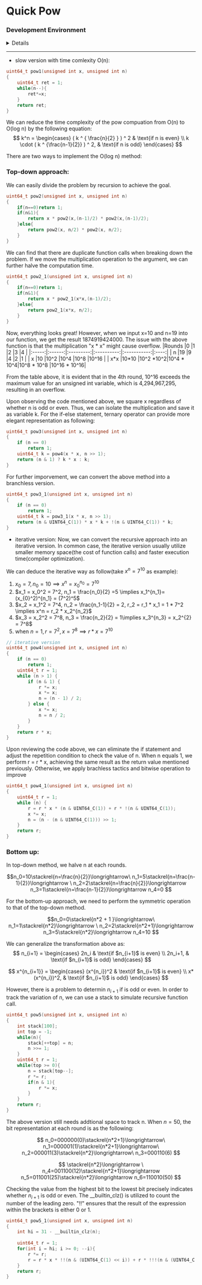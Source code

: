 # Quick Pow



### Development Environment
<details>
    
```
Architecture:            x86_64
  CPU op-mode(s):        32-bit, 64-bit
  Address sizes:         48 bits physical, 48 bits virtual
  Byte Order:            Little Endian
CPU(s):                  12
  On-line CPU(s) list:   0-11
Vendor ID:               AuthenticAMD
  Model name:            AMD Ryzen 5 5600X 6-Core Processor
    CPU family:          25
    Model:               33
    Thread(s) per core:  2
    Core(s) per socket:  6
    Socket(s):           1
    Stepping:            0
    Frequency boost:     enabled
    CPU max MHz:         4650.2920
    CPU min MHz:         2200.0000
    BogoMIPS:            7399.91
    Flags:               fpu vme de pse tsc msr pae mce cx8 apic sep mtrr pge mca cmov pat pse36 clflush mmx fxsr sse sse2 ht syscall nx mmxext fxsr_opt pdpe1gb rdtscp lm constant_ts
                         c rep_good nopl nonstop_tsc cpuid extd_apicid aperfmperf rapl pni pclmulqdq monitor ssse3 fma cx16 sse4_1 sse4_2 movbe popcnt aes xsave avx f16c rdrand lahf_
                         lm cmp_legacy svm extapic cr8_legacy abm sse4a misalignsse 3dnowprefetch osvw ibs skinit wdt tce topoext perfctr_core perfctr_nb bpext perfctr_llc mwaitx cpb
                          cat_l3 cdp_l3 hw_pstate ssbd mba ibrs ibpb stibp vmmcall fsgsbase bmi1 avx2 smep bmi2 erms invpcid cqm rdt_a rdseed adx smap clflushopt clwb sha_ni xsaveopt
                          xsavec xgetbv1 xsaves cqm_llc cqm_occup_llc cqm_mbm_total cqm_mbm_local clzero irperf xsaveerptr rdpru wbnoinvd arat npt lbrv svm_lock nrip_save tsc_scale v
                         mcb_clean flushbyasid decodeassists pausefilter pfthreshold avic v_vmsave_vmload vgif v_spec_ctrl umip pku ospke vaes vpclmulqdq rdpid overflow_recov succor 
                         smca fsrm
Virtualization features: 
  Virtualization:        AMD-V
Caches (sum of all):     
  L1d:                   192 KiB (6 instances)
  L1i:                   192 KiB (6 instances)
  L2:                    3 MiB (6 instances)
  L3:                    32 MiB (1 instance)
NUMA:                    
  NUMA node(s):          1
  NUMA node0 CPU(s):     0-11
Vulnerabilities:         
  Gather data sampling:  Not affected
  Itlb multihit:         Not affected
  L1tf:                  Not affected
  Mds:                   Not affected
  Meltdown:              Not affected
  Mmio stale data:       Not affected
  Retbleed:              Not affected
  Spec rstack overflow:  Mitigation; safe RET, no microcode
  Spec store bypass:     Mitigation; Speculative Store Bypass disabled via prctl
  Spectre v1:            Mitigation; usercopy/swapgs barriers and __user pointer sanitization
  Spectre v2:            Mitigation; Retpolines, IBPB conditional, IBRS_FW, STIBP always-on, RSB filling, PBRSB-eIBRS Not affected
  Srbds:                 Not affected
  Tsx async abort:       Not affected
```
</details>

---

* slow version with time comlexity O(n):
```c
uint64_t pow1(unsigned int x, unsigned int n)
{
    uint64_t ret = 1;
    while(n--){
        ret*=x;
    }
    return ret;
}
```

We can reduce the time complexity of the pow compuation from O(n) to O(log n) by the following equation:
$$
k^n = 
\begin{cases}
( k ^ { \frac{n}{2} } ) ^ 2 & \text{if n is even} \\
k \cdot ( k ^ {\frac{n-1}{2}} ) ^ 2, & \text{if n is odd}
\end{cases}
$$

There are two ways to implement the O(log n) method:
### Top-down approach:
We can easily divide the problem by recursion to achieve the goal.
```c
uint64_t pow2(unsigned int x, unsigned int n)
{
    if(n==0)return 1;
    if(n&1){
        return x * pow2(x,(n-1)/2) * pow2(x,(n-1)/2);
    }else{
        return pow2(x, n/2) * pow2(x, n/2);
    }
}
```
We can find that there are duplicate function calls when breaking down the problem.
If we move the multiplication operation to the argument, we can further halve the computation time.
```c
uint64_t pow2_1(unsigned int x, unsigned int n)
{
    if(n==0)return 1;
    if(n&1){
        return x * pow2_1(x*x,(n-1)/2);
    }else{
        return pow2_1(x*x, n/2);
    }
}
```
Now, everything looks great! However, when we input x=10 and n=19 into our function, we get the result 1874919424000. The issue with the above function is that the multiplication "x * x" might cause overflow.
|Rounds |0       |1          |2           |3            |4     |
|:-----:|:------:|:---------:|:----------:|:-----------:|:----:|
|  n    |19      |9          |4           |2            |1     |
|  x    |10      |10^2       |10^4        |10^8         |10^16 |
|  x\*x |10\*10  |10^2 \*10^2|10^4 \* 10^4|10^8 \* 10^8 |10^16 \* 10^16|

From the table above, it is evident that in the 4th round, 10^16 exceeds the maximum value for an unsigned int variable, which is 4,294,967,295, resulting in an overflow.

Upon observing the code mentioned above, we square x regardless of whether n is odd or even. Thus, we can isolate the multiplication and save it as variable k. For the if-else statement, ternary operator can provide more elegant representation as following:

```c
uint64_t pow3(unsigned int x, unsigned int n)
{
    if (n == 0)
        return 1;
    uint64_t k = pow4(x * x, n >> 1);
    return (n & 1) ? k * x : k;
}
```
For further imporvement, we can convert the above method into a branchless version.

```c
uint64_t pow3_1(unsigned int x, unsigned int n)
{
    if (n == 0)
        return 1;
    uint64_t k = pow3_1(x * x, n >> 1);
    return (n & UINT64_C(1)) * x * k + !(n & UINT64_C(1)) * k;
}
```
* iterative version:
Now, we can convert the recursive approach into an iterative version. In common case, the iterative version usually utilize smaller memory space(the cost of function calls) and faster execution time(compiler optimization).

We can deduce the iterative way as follow(take $x^n = 7^{10}$ as example):

1. $x_0 = 7, n_0 = 10 \implies x^n = x_{0}^{n_0} = 7^{10}$
2. $x_1 = x_0^2 = 7^2, n_1 = \frac{n_0}{2} =5 \implies x_1^{n_1}= (x_{0}^2)^{n_1} = (7^2)^5$
3. $x_2 = x_1^2 = 7^4, n_2 = \frac{n_1-1}{2} = 2, r_2 = r_1 * x_1 = 1 * 7^2 \implies x^n = r_2 * x_2^{n_2}$
4. $x_3 = x_2^2 = 7^8, n_3 = \frac{n_2}{2} = 1\implies x_3^{n_3} = x_2^{2} = 7^8$
5. when $n = 1, r = 7^2, x = 7^8 \implies r*x = 7^{10}$


```c 
// iterative version
uint64_t pow4(unsigned int x, unsigned int n)
{
    if (n == 0)
        return 1;
    uint64_t r = 1;
    while (n > 1) {
        if (n & 1) {
            r *= x;
            x *= x;
            n = (n - 1) / 2;
        } else {
            x *= x;
            n = n / 2;
        }
    }
    return r * x;
}
```
Upon reviewing the code above, we can eliminate the if statement and adjust the repetition condition to check the value of n. When n equals 1, we perform r = r * x, achieving the same result as the return value mentioned previously. Otherwise, we apply brachless tactics and bitwise operation to improve  

```c 
uint64_t pow4_1(unsigned int x, unsigned int n)
{
    uint64_t r = 1;
    while (n) {
        r = r * x * (n & UINT64_C(1)) + r * !(n & UINT64_C(1));
        x *= x;
        n = (n - (n & UINT64_C(1))) >> 1;
    }
    return r;
}
```
### Bottom up:

In top-down method, we halve n at each rounds.

$$n_0=10\stackrel{n=\frac{n}{2}}\longrightarrow\ n_1=5\stackrel{n=\frac{n-1}{2}}\longrightarrow \
n_2=2\stackrel{n=\frac{n}{2}}\longrightarrow 
n_3=1\stackrel{n=\frac{n-1}{2}}\longrightarrow 
n_4=0
$$

For the bottom-up approach, we need to perform the symmetric operation to that of the top-down method.

$$n_0=0\stackrel{n*2 + 1 }\longrightarrow\ n_1=1\stackrel{n*2}\longrightarrow \
n_2=2\stackrel{n*2+1}\longrightarrow 
n_3=5\stackrel{n*2}\longrightarrow 
n_4=10
$$

We can generalize the transformation above as:
$$
n_{i+1} = 
\begin{cases}
2n_i & \text{if $n_{i+1}$ is even} \\
2n_i+1, & \text{if $n_{i+1}$ is odd}
\end{cases}
$$

$$
x^{n_{i+1}} = 
\begin{cases}
(x^{n_i})^2 & \text{if $n_{i+1}$ is even} \\
x*(x^{n_i})^2, & \text{if $n_{i+1}$ is odd}
\end{cases}
$$

However, there is a problem to determin $n_{i+1}$ if is odd or even. In order to track the variation of n, we can use a stack to simulate recursive function call.

```c
uint64_t pow5(unsigned int x, unsigned int n)
{
    int stack[100];
    int top = -1;
    while(n){
        stack[++top] = n;
        n >>= 1;
    }
    uint64_t r = 1;
    while(top >= 0){
        n = stack[top--];
        r *= r;
        if(n & 1){
            r *= x;
        }
    }
    return r;
}
```

The above version still needs addtional space to track n. When $n=50$, the bit representation at each round is as the following:

$$
n_0=000000(0)\stackrel{n*2+1}\longrightarrow\ 
n_1=000001(1)\stackrel{n*2+1}\longrightarrow\ 
n_2=000011(3)\stackrel{n*2}\longrightarrow\ 
n_3=000110(6)
$$

$$
\stackrel{n*2}\longrightarrow \
n_4=001100(12)\stackrel{n*2+1}\longrightarrow 
n_5=011001(25)\stackrel{n*2}\longrightarrow 
n_6=110010(50)
$$

Checking the value from the highest bit to the lowest bit precisely indicates whether $n_{i+1}$ is odd or even. The \_\_builtin_clz() is utilized to count the number of the leading zero. "!!" ensures that the result of the expression within the brackets is either 0 or 1.
```c
uint64_t pow5_1(unsigned int x, unsigned int n)
{
    int hi = 31 - __builtin_clz(n);
    
    uint64_t r = 1;
    for(int i = hi; i >= 0; --i){
        r *= r;
        r = r * x * !!(n & (UINT64_C(1) << i)) + r * !!!(n & (UINT64_C(1) << i));
    }
    return r;
}
```